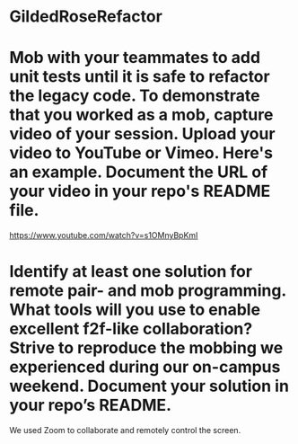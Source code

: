 # GildedRoseRefactor

Mob with your teammates to add unit tests until it is safe to refactor the legacy code. To demonstrate that you worked as a mob, capture video of your session. Upload your video to YouTube or Vimeo. Here's an example. Document the URL of your video in your repo's README file.
======
https://www.youtube.com/watch?v=s1OMnyBpKmI

Identify at least one solution for remote pair- and mob programming. What tools will you use to enable excellent f2f-like collaboration? Strive to reproduce the mobbing we experienced during our on-campus weekend. Document your solution in your repo’s README.
======
We used Zoom to collaborate and remotely control the screen.
